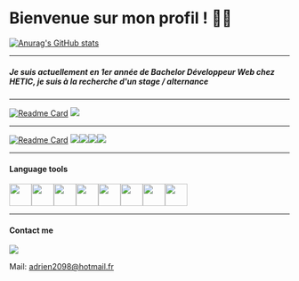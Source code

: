 # Bienvenue sur mon profil ! 🐱‍👤


[![Anurag's GitHub stats](https://github-readme-stats.vercel.app/api?username=jinsu77&show_icons=true&&bg_color=22272E&theme=dark)](https://github.com/anuraghazra/github-readme-stats)

---

##### Je suis actuellement en 1er année de Bachelor Développeur Web chez HETIC, je suis à la recherche d'un stage / alternance


---


[![Readme Card](https://github-readme-stats.vercel.app/api/pin/?username=jinsu77&repo=Premier-projet-python&bg_color=22272E&theme=dark)](https://github.com/anuraghazra/Premier-projet-python)
<img src="https://img.shields.io/badge/Python-FFD43B?style=for-the-badge&logo=python&logoColor=blue
"/>

---

[![Readme Card](https://github-readme-stats.vercel.app/api/pin/?username=jinsu77&repo=Social-network-PHP&bg_color=22272E&theme=dark)](https://github.com/anuraghazra/Social-network-PHP) <img src="https://img.shields.io/badge/HTML5-E34F26?style=for-the-badge&logo=html5&logoColor=white"><img src="https://img.shields.io/badge/CSS3-1572B6?style=for-the-badge&logo=css3&logoColor=white"><img src="https://img.shields.io/badge/PHP-777BB4?style=for-the-badge&logo=php&logoColor=white
"/><img src="https://img.shields.io/badge/JavaScript-323330?style=for-the-badge&logo=javascript&logoColor=F7DF1E">

---
#### Language tools

<img src="https://cdn.jsdelivr.net/gh/devicons/devicon/icons/html5/html5-original.svg" width="40"/><img src="https://cdn.jsdelivr.net/gh/devicons/devicon/icons/css3/css3-original.svg" width="40"/><img src="https://cdn.jsdelivr.net/gh/devicons/devicon/icons/javascript/javascript-original.svg" width="40"/><img src="https://cdn.jsdelivr.net/gh/devicons/devicon/icons/python/python-original.svg" width=40/><img src="https://cdn.jsdelivr.net/gh/devicons/devicon/icons/php/php-original.svg" width=40/><img src="https://cdn.jsdelivr.net/gh/devicons/devicon/icons/figma/figma-original.svg" width=40/><img src="https://cdn.jsdelivr.net/gh/devicons/devicon/icons/photoshop/photoshop-plain.svg" width=40/><img src="https://cdn.jsdelivr.net/gh/devicons/devicon/icons/mysql/mysql-original-wordmark.svg" width=40/>






---
#### Contact me

<a href="https://www.linkedin.com/in/adrien-ha-b39045226/"><img src="https://img.shields.io/badge/LinkedIn-0077B5?style=for-the-badge&logo=linkedin&logoColor=white
"></a>

Mail: adrien2098@hotmail.fr







